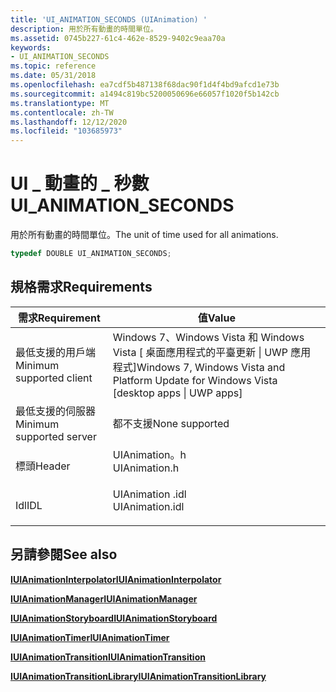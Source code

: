 ```yaml
---
title: 'UI_ANIMATION_SECONDS (UIAnimation) '
description: 用於所有動畫的時間單位。
ms.assetid: 0745b227-61c4-462e-8529-9402c9eaa70a
keywords:
- UI_ANIMATION_SECONDS
ms.topic: reference
ms.date: 05/31/2018
ms.openlocfilehash: ea7cdf5b487138f68dac90f1d4f4bd9afcd1e73b
ms.sourcegitcommit: a1494c819bc5200050696e66057f1020f5b142cb
ms.translationtype: MT
ms.contentlocale: zh-TW
ms.lasthandoff: 12/12/2020
ms.locfileid: "103685973"
---
```

# <a name="ui_animation_seconds"></a><span data-ttu-id="74a13-104">UI \_ 動畫的 \_ 秒數</span><span class="sxs-lookup"><span data-stu-id="74a13-104">UI\_ANIMATION\_SECONDS</span></span>

<span data-ttu-id="74a13-105">用於所有動畫的時間單位。</span><span class="sxs-lookup"><span data-stu-id="74a13-105">The unit of time used for all animations.</span></span>


```C++
typedef DOUBLE UI_ANIMATION_SECONDS;
```



## <a name="requirements"></a><span data-ttu-id="74a13-106">規格需求</span><span class="sxs-lookup"><span data-stu-id="74a13-106">Requirements</span></span>



| <span data-ttu-id="74a13-107">需求</span><span class="sxs-lookup"><span data-stu-id="74a13-107">Requirement</span></span> | <span data-ttu-id="74a13-108">值</span><span class="sxs-lookup"><span data-stu-id="74a13-108">Value</span></span> |
|-------------------------------------|--------------------------------------------------------------------------------------------------------|
| <span data-ttu-id="74a13-109">最低支援的用戶端</span><span class="sxs-lookup"><span data-stu-id="74a13-109">Minimum supported client</span></span><br/> | <span data-ttu-id="74a13-110">Windows 7、Windows Vista 和 Windows Vista \[ 桌面應用程式的平臺更新 \| UWP 應用程式\]</span><span class="sxs-lookup"><span data-stu-id="74a13-110">Windows 7, Windows Vista and Platform Update for Windows Vista \[desktop apps \| UWP apps\]</span></span><br/> |
| <span data-ttu-id="74a13-111">最低支援的伺服器</span><span class="sxs-lookup"><span data-stu-id="74a13-111">Minimum supported server</span></span><br/> | <span data-ttu-id="74a13-112">都不支援</span><span class="sxs-lookup"><span data-stu-id="74a13-112">None supported</span></span><br/>                                                                              |
| <span data-ttu-id="74a13-113">標頭</span><span class="sxs-lookup"><span data-stu-id="74a13-113">Header</span></span><br/>                   | <dl> <span data-ttu-id="74a13-114"><dt>UIAnimation。h</dt></span><span class="sxs-lookup"><span data-stu-id="74a13-114"><dt>UIAnimation.h</dt></span></span> </dl>               |
| <span data-ttu-id="74a13-115">Idl</span><span class="sxs-lookup"><span data-stu-id="74a13-115">IDL</span></span><br/>                      | <dl> <span data-ttu-id="74a13-116"><dt>UIAnimation .idl</dt></span><span class="sxs-lookup"><span data-stu-id="74a13-116"><dt>UIAnimation.idl</dt></span></span> </dl>             |



## <a name="see-also"></a><span data-ttu-id="74a13-117">另請參閱</span><span class="sxs-lookup"><span data-stu-id="74a13-117">See also</span></span>

<dl> <dt>

[<span data-ttu-id="74a13-118">**IUIAnimationInterpolator**</span><span class="sxs-lookup"><span data-stu-id="74a13-118">**IUIAnimationInterpolator**</span></span>](/windows/desktop/api/UIAnimation/nn-uianimation-iuianimationinterpolator)
</dt> <dt>

[<span data-ttu-id="74a13-119">**IUIAnimationManager**</span><span class="sxs-lookup"><span data-stu-id="74a13-119">**IUIAnimationManager**</span></span>](/windows/desktop/api/UIAnimation/nn-uianimation-iuianimationmanager)
</dt> <dt>

[<span data-ttu-id="74a13-120">**IUIAnimationStoryboard**</span><span class="sxs-lookup"><span data-stu-id="74a13-120">**IUIAnimationStoryboard**</span></span>](/windows/desktop/api/UIAnimation/nn-uianimation-iuianimationstoryboard)
</dt> <dt>

[<span data-ttu-id="74a13-121">**IUIAnimationTimer**</span><span class="sxs-lookup"><span data-stu-id="74a13-121">**IUIAnimationTimer**</span></span>](/windows/desktop/api/UIAnimation/nn-uianimation-iuianimationtimer)
</dt> <dt>

[<span data-ttu-id="74a13-122">**IUIAnimationTransition**</span><span class="sxs-lookup"><span data-stu-id="74a13-122">**IUIAnimationTransition**</span></span>](/windows/desktop/api/UIAnimation/nn-uianimation-iuianimationtransition)
</dt> <dt>

[<span data-ttu-id="74a13-123">**IUIAnimationTransitionLibrary**</span><span class="sxs-lookup"><span data-stu-id="74a13-123">**IUIAnimationTransitionLibrary**</span></span>](/windows/desktop/api/UIAnimation/nn-uianimation-iuianimationtransitionlibrary)
</dt> </dl>

 

 





